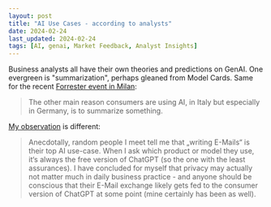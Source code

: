 ```yaml
---
layout: post
title: "AI Use Cases - according to analysts"
date: 2024-02-24
last_updated: 2024-02-24
tags: [AI, genai, Market Feedback, Analyst Insights]
---
```


Business analysts all have their own theories and predictions on GenAI. One evergreen is "summarization", perhaps gleaned from Model Cards. Same for the recent [Forrester event in Milan](https://www.linkedin.com/posts/manjurizzi_generativeai-digitaltrustservices-activity-7167120004323164160-sqnC?utm_source=share&utm_medium=member_desktop):
> The other main reason consumers are using AI, in Italy but especially in Germany, is to summarize something. 

[My observation](https://www.linkedin.com/feed/update/urn:li:activity:7167120004323164160?commentUrn=urn%3Ali%3Acomment%3A%28activity%3A7167120004323164160%2C7167678285106130945%29&dashCommentUrn=urn%3Ali%3Afsd_comment%3A%287167678285106130945%2Curn%3Ali%3Aactivity%3A7167120004323164160%29) is different:
> Anecdotally, random people I meet tell me that „writing E-Mails“ is their top AI use-case. When I ask which product or model they use, it‘s always the free version of ChatGPT (so the one with the least assurances). I have concluded for myself that privacy may actually not matter much in daily business practice - and anyone should be conscious that their E-Mail exchange likely gets fed to the consumer version of ChatGPT at some point (mine certainly has been as well).